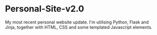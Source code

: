 # Personal-Site-v2.0
My most recent personal website update. I'm utilising Python, Flask and Jinja, together with HTML, CSS and some templated Javascript elements.
